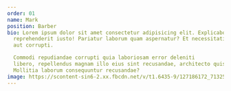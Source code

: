 ```yaml
---
order: 01
name: Mark
position: Barber
bio: Lorem ipsum dolor sit amet consectetur adipisicing elit. Explicabo,
  reprehenderit iusto! Pariatur laborum quam aspernatur? Et necessitatibus fuga
  aut corrupti.

  Commodi repudiandae corrupti quia laboriosam error deleniti
  libero, repellendus magnam illo eius sint recusandae, architecto quisquam?
  Mollitia laborum consequuntur recusandae?
image: https://scontent-sin6-2.xx.fbcdn.net/v/t1.6435-9/127186172_713252525985620_914201685824934497_n.jpg?_nc_cat=109&ccb=1-5&_nc_sid=8bfeb9&_nc_eui2=AeFss-YOscBxTHJoulQBPYGCl7li1VA3uzWXuWLVUDe7NXscQAen627o-Q2I7lRrquUGw1zr06nws_K2sN2sG6ea&_nc_ohc=CGUyaF0x8C4AX-K6bsm&tn=kZSvGoKk9FgcbAEN&_nc_ht=scontent-sin6-2.xx&oh=00_AT9XETQkS_tSlV8of2yKfNEBJXy4OTkAzkQV9PWMbeZ-WA&oe=626AE518
---
```


